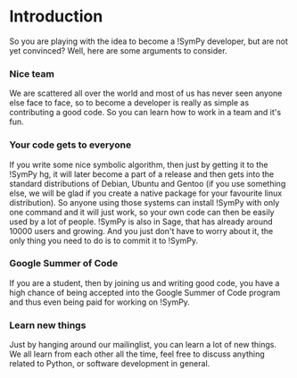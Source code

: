 

# Introduction

So you are playing with the idea to become a !SymPy developer, but are not yet convinced? Well, here are some arguments to consider.

### Nice team

We are scattered all over the world and most of us has never seen anyone else face to face, so to become a developer is really as simple as contributing a good code. So you can learn how to work in a team and it's fun.

### Your code gets to everyone

If you write some nice symbolic algorithm, then just by getting it to the !SymPy hg, it will later become a part of a release and then gets into the standard distributions of Debian, Ubuntu and Gentoo (if you use something else, we will be glad if you create a native package for your favourite linux distribution). So anyone using those systems can install !SymPy with only one command and it will just work, so your own code can then be easily used by a lot of people. !SymPy is also in Sage, that has already around 10000 users and growing.  And you just don't have to worry about it, the only thing you need to do is to commit it to !SymPy.



### Google Summer of Code

If you are a student, then by joining us and writing good code, you have a high chance of being accepted into the Google Summer of Code program and thus even being paid for working on !SymPy.

### Learn new things

Just by hanging around our mailinglist, you can learn a lot of new things. We all learn from each other all the time, feel free to discuss anything related to Python, or software development in general.
